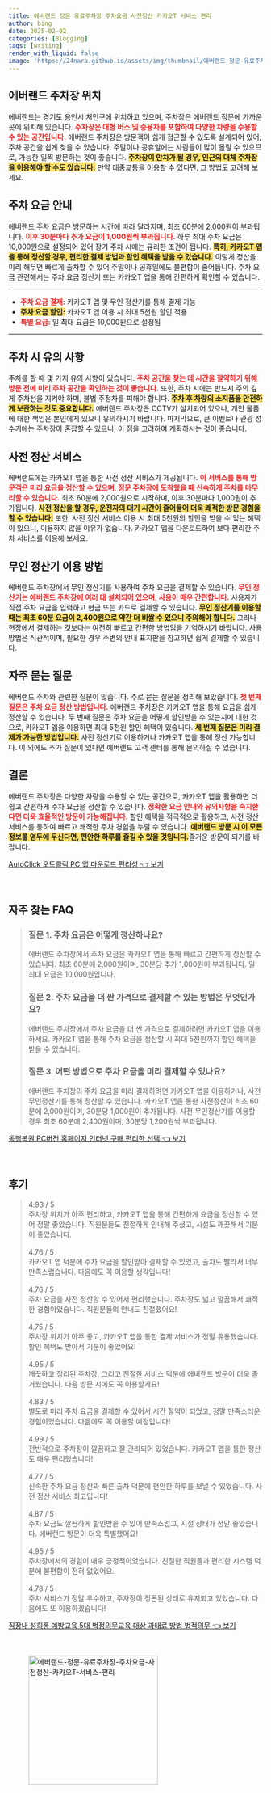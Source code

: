```yaml
---
title: 에버랜드 정문 유료주차장 주차요금 사전정산 카카오T 서비스 편리
author: bing
date: 2025-02-02
categories: [Blogging]
tags: [writing]
render_with_liquid: false
image: 'https://24nara.github.io/assets/img/thumbnail/에버랜드-정문-유료주차장-주차요금-사전정산-카카오T-서비스-편리.webp'
---
```



<h2 id='에버랜드 주차장 위치'>에버랜드 주차장 위치</h2>

<p>에버랜드는 경기도 용인시 처인구에 위치하고 있으며, 주차장은 에버랜드 정문에 가까운 곳에 위치해 있습니다. <b><span style="color: #ee2323;">주차장은 대형 버스 및 승용차를 포함하여 다양한 차량을 수용할 수 있는 공간입니다.</span></b> 에버랜드 주차장은 방문객이 쉽게 접근할 수 있도록 설계되어 있어, 주차 공간을 쉽게 찾을 수 있습니다. 주말이나 공휴일에는 사람들이 많이 몰릴 수 있으므로, 가능한 일찍 방문하는 것이 좋습니다. <b><span style="background-color: #ffe066;">주차장이 만차가 될 경우, 인근의 대체 주차장을 이용해야 할 수도 있습니다.</span></b> 만약 대중교통을 이용할 수 있다면, 그 방법도 고려해 보세요.</p>

<h2 id='주차 요금 안내'>주차 요금 안내</h2>

<p>에버랜드 주차 요금은 방문하는 시간에 따라 달라지며, 최초 60분에 2,000원이 부과됩니다. <b><span style="color: #ee2323;">이후 30분마다 추가 요금이 1,000원씩 부과됩니다.</span></b> 하루 최대 주차 요금은 10,000원으로 설정되어 있어 장기 주차 시에는 유리한 조건이 됩니다. <b><span style="background-color: #ffe066;">특히, 카카오T 앱을 통해 정산할 경우, 편리한 결제 방법과 할인 혜택을 받을 수 있습니다.</span></b> 이렇게 정산을 미리 해두면 빠르게 출차할 수 있어 주말이나 공휴일에도 불편함이 줄어듭니다. 주차 요금 관련해서는 주차 요금 정산기 또는 카카오T 앱을 통해 간편하게 확인할 수 있습니다.</p>

<hr />

<ul>
    <li><b><span style="color: #ee2323;">주차 요금 결제:</span></b> 카카오T 앱 및 무인 정산기를 통해 결제 가능</li>
    <li><b><span style="background-color: #ffe066;">주차 요금 할인:</span></b> 카카오T 앱 이용 시 최대 5천원 할인 적용</li>
    <li><b><span style="color: #ee2323;">특별 요금:</span></b> 일 최대 요금은 10,000원으로 설정됨</li>
</ul>

<hr />

<h2 id='주차 시 유의 사항'>주차 시 유의 사항</h2>

<p>주차를 할 때 몇 가지 유의 사항이 있습니다. <b><span style="color: #ee2323;">주차 공간을 찾는 데 시간을 절약하기 위해 방문 전에 미리 주차 공간을 확인하는 것이 좋습니다.</span></b> 또한, 주차 시에는 반드시 주의 깊게 주차선을 지켜야 하며, 불법 주정차를 피해야 합니다. <b><span style="background-color: #ffe066;">주차 후 차량의 소지품을 안전하게 보관하는 것도 중요합니다.</span></b> 에버랜드 주차장은 CCTV가 설치되어 있으나, 개인 물품에 대한 책임은 본인에게 있으니 유의하시기 바랍니다. 마지막으로, 큰 이벤트나 관광 성수기에는 주차장이 혼잡할 수 있으니, 이 점을 고려하여 계획하시는 것이 좋습니다.</p>

<h2 id='사전 정산 서비스'>사전 정산 서비스</h2>

<p>에버랜드에는 카카오T 앱을 통한 사전 정산 서비스가 제공됩니다. <b><span style="color: #ee2323;">이 서비스를 통해 방문객은 미리 요금을 정산할 수 있으며, 정문 주차장에 도착했을 때 신속하게 주차를 마무리할 수 있습니다.</span></b> 최초 60분에 2,000원으로 시작하며, 이후 30분마다 1,000원이 추가됩니다. <b><span style="background-color: #ffe066;">사전 정산을 할 경우, 운전자의 대기 시간이 줄어들어 더욱 쾌적한 방문 경험을 할 수 있습니다.</span></b> 또한, 사전 정산 서비스 이용 시 최대 5천원의 할인을 받을 수 있는 혜택이 있으니, 이용하지 않을 이유가 없습니다. 카카오T 앱을 다운로드하여 보다 편리한 주차 서비스를 이용해 보세요.</p>

<h2 id='무인 정산기 이용 방법'>무인 정산기 이용 방법</h2>

<p>에버랜드 주차장에서 무인 정산기를 사용하여 주차 요금을 결제할 수 있습니다. <b><span style="color: #ee2323;">무인 정산기는 에버랜드 주차장에 여러 대 설치되어 있으며, 사용이 매우 간편합니다.</span></b> 사용자가 직접 주차 요금을 입력하고 현금 또는 카드로 결제할 수 있습니다. <b><span style="background-color: #ffe066;">무인 정산기를 이용할 때는 최초 60분 요금이 2,400원으로 약간 더 비쌀 수 있으니 주의해야 합니다.</span></b> 그러나 현장에서 결제하는 것보다는 여전히 빠르고 간편한 방법임을 기억하시기 바랍니다. 사용 방법은 직관적이며, 필요한 경우 주변의 안내 표지판을 참고하면 쉽게 결제할 수 있습니다.</p>

<h2 id='자주 묻는 질문'>자주 묻는 질문</h2>

<p>에버랜드 주차와 관련한 질문이 많습니다. 주로 묻는 질문을 정리해 보았습니다. <b><span style="color: #ee2323;">첫 번째 질문은 주차 요금 정산 방법입니다.</span></b> 에버랜드 주차장은 카카오T 앱을 통해 요금을 쉽게 정산할 수 있습니다. 두 번째 질문은 주차 요금을 어떻게 할인받을 수 있는지에 대한 것으로, 카카오T 앱을 이용하면 최대 5천원 할인 혜택이 있습니다. <b><span style="background-color: #ffe066;">세 번째 질문은 미리 결제가 가능한 방법입니다.</span></b> 사전 정산기로 이용하거나 카카오T 앱을 통해 정산 가능합니다. 이 외에도 추가 질문이 있다면 에버랜드 고객 센터를 통해 문의하실 수 있습니다.</p>

<h2 id='결론'>결론</h2>

<p>에버랜드 주차장은 다양한 차량을 수용할 수 있는 공간으로, 카카오T 앱을 활용하면 더 쉽고 간편하게 주차 요금을 정산할 수 있습니다. <b><span style="color: #ee2323;">정확한 요금 안내와 유의사항을 숙지한다면 더욱 효율적인 방문이 가능해집니다.</span></b> 할인 혜택을 적극적으로 활용하고, 사전 정산 서비스를 통하여 빠르고 쾌적한 주차 경험을 누릴 수 있습니다. <b><span style="background-color: #ffe066;">에버랜드 방문 시 이 모든 정보를 염두에 두신다면, 편안한 하루를 즐길 수 있을 것입니다.</span></b>즐거운 방문이 되기를 바랍니다.</p>


<p><a class="click-button" title="AutoClick 오토클릭 PC 앱 다운로드 편리성" href="https://24nara.github.io/posts/AutoClick-%EC%98%A4%ED%86%A0%ED%81%B4%EB%A6%AD-PC-%EC%95%B1-%EB%8B%A4%EC%9A%B4%EB%A1%9C%EB%93%9C-%ED%8E%B8%EB%A6%AC%EC%84%B1/" rel="dofollow">AutoClick 오토클릭 PC 앱 다운로드 편리성 👈 보기</a></p><br>
<h2 id='자주_찾는_FAQ'>자주 찾는 FAQ</h2>
<div itemscope="" itemtype="https://schema.org/FAQPage"> 
<blockquote> 
<div itemscope="" itemprop="mainEntity" itemtype="https://schema.org/Question"> 
<h3 itemprop="name">질문 1. 주차 요금은 어떻게 정산하나요?</h3> 
<div itemscope="" itemprop="acceptedAnswer" itemtype="https://schema.org/Answer"> 
<span itemprop="text"> 
<p>에버랜드 주차장에서 주차 요금은 카카오T 앱을 통해 빠르고 간편하게 정산할 수 있습니다. 최초 60분에 2,000원이며, 30분당 추가 1,000원이 부과됩니다. 일 최대 요금은 10,000원입니다.</p> 
</span> 
</div> 
</div> 

<div itemscope="" itemprop="mainEntity" itemtype="https://schema.org/Question"> 
<h3 itemprop="name">질문 2. 주차 요금을 더 싼 가격으로 결제할 수 있는 방법은 무엇인가요?</h3> 
<div itemscope="" itemprop="acceptedAnswer" itemtype="https://schema.org/Answer"> 
<span itemprop="text"> 
<p>에버랜드 주차장에서 주차 요금을 더 싼 가격으로 결제하려면 카카오T 앱을 이용하세요. 카카오T 앱을 통해 주차 요금을 정산할 시 최대 5천원까지 할인 혜택을 받을 수 있습니다.</p> 
</span> 
</div> 
</div> 

<div itemscope="" itemprop="mainEntity" itemtype="https://schema.org/Question"> 
<h3 itemprop="name">질문 3. 어떤 방법으로 주차 요금을 미리 결제할 수 있나요?</h3> 
<div itemscope="" itemprop="acceptedAnswer" itemtype="https://schema.org/Answer"> 
<span itemprop="text"> 
<p>에버랜드 주차장의 주차 요금을 미리 결제하려면 카카오T 앱을 이용하거나, 사전 무인정산기를 통해 정산할 수 있습니다. 카카오T 앱을 통한 사전정산이 최초 60분에 2,000원이며, 30분당 1,000원이 추가됩니다. 사전 무인정산기를 이용할 경우 최초 60분에 2,400원이며, 30분당 1,200원씩 부과됩니다.</p> 
</span> 
</div> 
</div> 
</blockquote> 
</div>
<p><a class="click-button" title="동행복권 PC버전 홈페이지 인터넷 구매 편리한 선택" href="https://24nara.github.io/posts/%EB%8F%99%ED%96%89%EB%B3%B5%EA%B6%8C-PC%EB%B2%84%EC%A0%84-%ED%99%88%ED%8E%98%EC%9D%B4%EC%A7%80-%EC%9D%B8%ED%84%B0%EB%84%B7-%EA%B5%AC%EB%A7%A4-%ED%8E%B8%EB%A6%AC%ED%95%9C-%EC%84%A0%ED%83%9D/" rel="dofollow">동행복권 PC버전 홈페이지 인터넷 구매 편리한 선택 👈 보기</a></p><br>
<h2 id='후기'>후기</h2>
<div itemscope itemtype="https://schema.org/Product">
  <blockquote>
  <div itemprop="review" itemscope itemtype="https://schema.org/Review">
      <div itemprop="reviewRating" itemscope itemtype="https://schema.org/Rating"> <span itemprop="ratingValue">4.93</span> / <span itemprop="bestRating">5</span> </div>
      <span itemprop="reviewBody">주차장 위치가 아주 편리하고, 카카오T 앱을 통해 간편하게 요금을 정산할 수 있어 정말 좋았습니다. 직원분들도 친절하게 안내해 주셨고, 시설도 깨끗해서 기분이 좋았습니다.</span>
  </div>
  <br>
  <div itemprop="review" itemscope itemtype="https://schema.org/Review">
      <div itemprop="reviewRating" itemscope itemtype="https://schema.org/Rating"> <span itemprop="ratingValue">4.76</span> / <span itemprop="bestRating">5</span> </div>
      <span itemprop="reviewBody">카카오T 앱 덕분에 주차 요금을 할인받아 결제할 수 있었고, 출차도 빨라서 너무 만족스럽습니다. 다음에도 꼭 이용할 생각입니다!</span>
  </div>
  <br>
  <div itemprop="review" itemscope itemtype="https://schema.org/Review">
      <div itemprop="reviewRating" itemscope itemtype="https://schema.org/Rating"> <span itemprop="ratingValue">4.76</span> / <span itemprop="bestRating">5</span> </div>
      <span itemprop="reviewBody">주차 요금을 사전 정산할 수 있어서 편리했습니다. 주차장도 넓고 깔끔해서 쾌적한 경험이었습니다. 직원분들의 안내도 친절했어요!</span>
  </div>
  <br>
  <div itemprop="review" itemscope itemtype="https://schema.org/Review">
      <div itemprop="reviewRating" itemscope itemtype="https://schema.org/Rating"> <span itemprop="ratingValue">4.75</span> / <span itemprop="bestRating">5</span> </div>
      <span itemprop="reviewBody">주차장 위치가 아주 좋고, 카카오T 앱을 통한 결제 서비스가 정말 유용했습니다. 할인 혜택도 받아서 기분이 좋았어요!</span>
  </div>
  <br>
  <div itemprop="review" itemscope itemtype="https://schema.org/Review">
      <div itemprop="reviewRating" itemscope itemtype="https://schema.org/Rating"> <span itemprop="ratingValue">4.95</span> / <span itemprop="bestRating">5</span> </div>
      <span itemprop="reviewBody">깨끗하고 정리된 주차장, 그리고 친절한 서비스 덕분에 에버랜드 방문이 더욱 즐거웠습니다. 다음 방문 시에도 꼭 이용할게요!</span>
  </div>
  <br>
  <div itemprop="review" itemscope itemtype="https://schema.org/Review">
      <div itemprop="reviewRating" itemscope itemtype="https://schema.org/Rating"> <span itemprop="ratingValue">4.83</span> / <span itemprop="bestRating">5</span> </div>
      <span itemprop="reviewBody">별도로 미리 주차 요금을 결제할 수 있어서 시간 절약이 되었고, 정말 만족스러운 경험이었습니다. 다음에도 꼭 이용할 예정입니다!</span>
  </div>
  <br>
  <div itemprop="review" itemscope itemtype="https://schema.org/Review">
      <div itemprop="reviewRating" itemscope itemtype="https://schema.org/Rating"> <span itemprop="ratingValue">4.99</span> / <span itemprop="bestRating">5</span> </div>
      <span itemprop="reviewBody">전반적으로 주차장이 깔끔하고 잘 관리되어 있었습니다. 카카오T 앱을 통한 정산도 매우 편리했습니다!</span>
  </div>
  <br>
  <div itemprop="review" itemscope itemtype="https://schema.org/Review">
      <div itemprop="reviewRating" itemscope itemtype="https://schema.org/Rating"> <span itemprop="ratingValue">4.77</span> / <span itemprop="bestRating">5</span> </div>
      <span itemprop="reviewBody">신속한 주차 요금 정산과 빠른 출차 덕분에 편안한 하루를 보낼 수 있었습니다. 사전 정산 서비스 최고입니다!</span>
  </div>
  <br>
  <div itemprop="review" itemscope itemtype="https://schema.org/Review">
      <div itemprop="reviewRating" itemscope itemtype="https://schema.org/Rating"> <span itemprop="ratingValue">4.87</span> / <span itemprop="bestRating">5</span> </div>
      <span itemprop="reviewBody">주차 요금도 깔끔하게 할인받을 수 있어 만족스럽고, 시설 상태가 정말 좋았습니다. 에버랜드 방문이 더욱 특별했어요!</span>
  </div>
  <br>
  <div itemprop="review" itemscope itemtype="https://schema.org/Review">
      <div itemprop="reviewRating" itemscope itemtype="https://schema.org/Rating"> <span itemprop="ratingValue">4.95</span> / <span itemprop="bestRating">5</span> </div>
      <span itemprop="reviewBody">주차장에서의 경험이 매우 긍정적이었습니다. 친절한 직원들과 편리한 시스템 덕분에 불편함이 전혀 없었어요.</span>
  </div>
  <br>
  <div itemprop="review" itemscope itemtype="https://schema.org/Review">
      <div itemprop="reviewRating" itemscope itemtype="https://schema.org/Rating"> <span itemprop="ratingValue">4.78</span> / <span itemprop="bestRating">5</span> </div>
      <span itemprop="reviewBody">주차 서비스가 정말 우수하고, 주차장이 정돈된 상태로 유지되고 있었습니다. 다음에도 또 이용하겠습니다!</span>
  </div>
  </blockquote>
</div>
<p><a class="click-button" title="직장내 성희롱 예방교육 5대 법정의무교육 대상 과태료 방법 법적의무" href="https://24nara.github.io/posts/%EC%A7%81%EC%9E%A5%EB%82%B4-%EC%84%B1%ED%9D%AC%EB%A1%B1-%EC%98%88%EB%B0%A9%EA%B5%90%EC%9C%A1-5%EB%8C%80-%EB%B2%95%EC%A0%95%EC%9D%98%EB%AC%B4%EA%B5%90%EC%9C%A1-%EB%8C%80%EC%83%81-%EA%B3%BC%ED%83%9C%EB%A3%8C-%EB%B0%A9%EB%B2%95-%EB%B2%95%EC%A0%81%EC%9D%98%EB%AC%B4/" rel="dofollow">직장내 성희롱 예방교육 5대 법정의무교육 대상 과태료 방법 법적의무 👈 보기</a></p><br>
<figure class="image"><img src="https://24nara.github.io/assets/img/thumbnail/에버랜드-정문-유료주차장-주차요금-사전정산-카카오T-서비스-편리.webp" alt="에버랜드-정문-유료주차장-주차요금-사전정산-카카오T-서비스-편리" width="256" height="256"></figure>